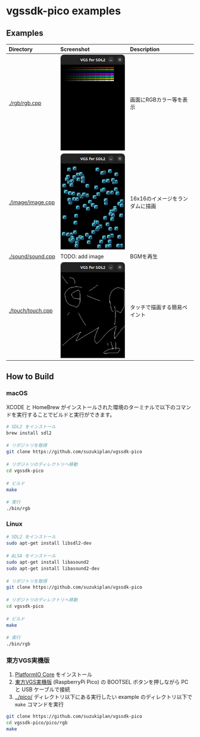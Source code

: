 # vgssdk-pico examples

## Examples

|Directory|Screenshot|Description|
|:-|:-|:-|
|[./rgb/rgb.cpp](./rgb/rgb.cpp)|![./rgb.png](./rgb.png)|画面にRGBカラー等を表示|
|[./image/image.cpp](./image/image.cpp)|![./image.png](./image.png)|16x16のイメージをランダムに描画|
|[./sound/sound.cpp](./sound/sound.cpp)|TODO: add image|BGMを再生|
|[./touch/touch.cpp](./touch/touch.cpp)|![./touch.png](./touch.png)|タッチで描画する簡易ペイント|

## How to Build

### macOS

XCODE と HomeBrew がインストールされた環境のターミナルで以下のコマンドを実行することでビルドと実行ができます。

```bash
# SDL2 をインストール
brew install sdl2

# リポジトリを取得
git clone https://github.com/suzukiplan/vgssdk-pico

# リポジトリのディレクトリへ移動
cd vgssdk-pico

# ビルド
make

# 実行
./bin/rgb
```

### Linux

```bash
# SDL2 をインストール
sudo apt-get install libsdl2-dev

# ALSA をインストール
sudo apt-get install libasound2
sudo apt-get install libasound2-dev

# リポジトリを取得
git clone https://github.com/suzukiplan/vgssdk-pico

# リポジトリのディレクトリへ移動
cd vgssdk-pico

# ビルド
make

# 実行
./bin/rgb
```

### 東方VGS実機版

1. [PlatformIO Core](https://docs.platformio.org/en/latest/core/installation/index.html) をインストール
2. [東方VGS実機版](https://github.com/suzukiplan/tohovgs-pico) (RaspberryPi Pico) の BOOTSEL ボタンを押しながら PC と USB ケーブルで接続
3. [../pico/](../pico/) ディレクトリ以下にある実行したい example のディレクトリ以下で `make` コマンドを実行

```bash
git clone https://github.com/suzukiplan/vgssdk-pico
cd vgssdk-pico/pico/rgb
make
```
